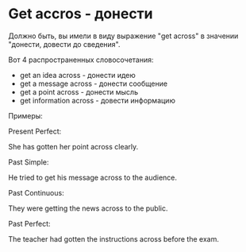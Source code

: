 # Get accros - донести




Должно быть, вы имели в виду выражение "get across" в значении "донести, довести до сведения".

Вот 4 распространенных словосочетания:

- get an idea across - донести идею
- get a message across - донести сообщение
- get a point across - донести мысль
- get information across - довести информацию

Примеры:

Present Perfect:

She has gotten her point across clearly.

Past Simple:

He tried to get his message across to the audience.

Past Continuous:

They were getting the news across to the public.

Past Perfect:

The teacher had gotten the instructions across before the exam.
